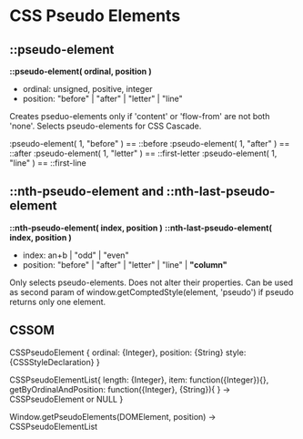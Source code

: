 # CSS Pseudo Elements

## ::pseudo-element

**::pseudo-element( ordinal, position )**

- ordinal: unsigned, positive, integer
- position: "before" | "after" | "letter" | "line"

Creates pseduo-elements only if 'content' or 'flow-from' are not both 'none'.
Selects pseudo-elements for CSS Cascade.

:pseudo-element( 1, "before" ) == ::before
:pseudo-element( 1, "after" ) == ::after
:pseudo-element( 1, "letter" ) == ::first-letter
:pseudo-element( 1, "line" ) == ::first-line

## ::nth-pseudo-element and ::nth-last-pseudo-element

**::nth-pseudo-element( index, position )**
**::nth-last-pseudo-element( index, position )**

- index: an+b | "odd" | "even"
- position: "before" | "after" | "letter" | "line" | **"column"**  

Only selects pseudo-elements. Does not alter their properties.
Can be used as second param of window.getComptedStyle(element, 'pseudo') if pseudo returns only one element.    

## CSSOM        

CSSPseudoElement {
    ordinal: {Integer},
    position: {String}
    style: {CSSStyleDeclaration}
}  

CSSPseudoElementList{
    length: {Integer},
    item: function({Integer}){},
    getByOrdinalAndPosition: function({Integer}, {String}){ } 
           -> CSSPseudoElement or NULL
}        

Window.getPseudoElements(DOMElement, position) -> CSSPseudoElementList



